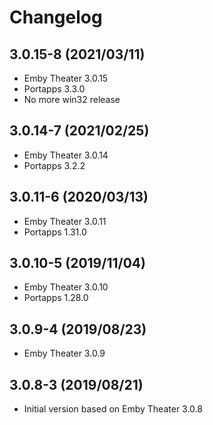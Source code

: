 # Changelog

## 3.0.15-8 (2021/03/11)

* Emby Theater 3.0.15
* Portapps 3.3.0
* No more win32 release

## 3.0.14-7 (2021/02/25)

* Emby Theater 3.0.14
* Portapps 3.2.2

## 3.0.11-6 (2020/03/13)

* Emby Theater 3.0.11
* Portapps 1.31.0

## 3.0.10-5 (2019/11/04)

* Emby Theater 3.0.10
* Portapps 1.28.0

## 3.0.9-4 (2019/08/23)

* Emby Theater 3.0.9

## 3.0.8-3 (2019/08/21)

* Initial version based on Emby Theater 3.0.8
